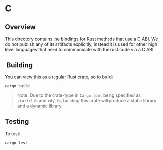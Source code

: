 # C

## Overview

This directory contains the bindings for Rust methods that use a C ABI. We do not publish any of its artifacts explicitly, instead it is used for other high level languages that need
to communicate with the rust code via a C ABI.

##  Building

You can view this as a regular Rust crate, so to build:

```
cargo build
```

> Note: Due to the crate-type in `Cargo.toml` being specified as `staticlib` and `cdylib`, building this crate will produce a static library and a dynamic library.

## Testing

To test:

```
cargo test
```

